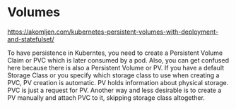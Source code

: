 # Volumes
https://akomljen.com/kubernetes-persistent-volumes-with-deployment-and-statefulset/

To have persistence in Kuberntes, you need to create a Persistent Volume Claim or PVC which is later consumed by a pod. Also, you can get confused here because there is also a Persistent Volume or PV. If you have a default Storage Class or you specify which storage class to use when creating a PVC, PV creation is automatic. PV holds information about physical storage. PVC is just a request for PV. Another way and less desirable is to create a PV manually and attach PVC to it, skipping storage class altogether.
